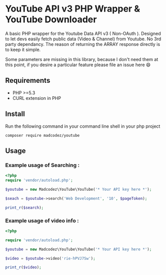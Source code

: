 # YouTube API v3 PHP Wrapper & YouTube Downloader

A basic PHP wrapper for the Youtube Data API v3 ( Non-OAuth ). Designed to let devs easily fetch public data (Video & Channel) from Youtube. No 3rd party dependancy. The reason of returning the ARRAY response directly is to keep it simple.

Some parameters are missing in this library, because I don't need them at this point, if you desire a particular feature please file an issue here :smile:

## Requirements

* PHP >=5.3
* CURL extension in PHP

## Install

Run the following command in your command line shell in your php project

```
composer require madcodez/youtube
```

## Usage

### Example usage of Searching :

```php
<?php
require 'vendor/autoload.php';

$youtube = new Madcodez\YouTube\YouTube('* Your API key here *');

$seach = $youtube->search('Web Development', '10', $pageToken);

print_r($search);
```

### Example usage of video info :

```php
<?php

require 'vendor/autoload.php';

$youtube = new Madcodez\YouTube\YouTube('* Your API key here *');

$video = $youtube->video('rie-hPVJ7Sw');

print_r($video);
```
